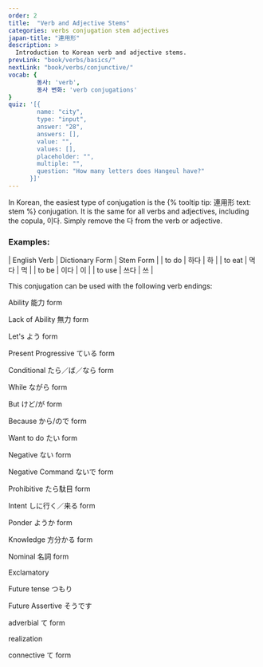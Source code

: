 ```yaml
---
order: 2
title:  "Verb and Adjective Stems"
categories: verbs conjugation stem adjectives
japan-title: "連用形"
description: >
  Introduction to Korean verb and adjective stems.
prevLink: "book/verbs/basics/"
nextLink: "book/verbs/conjunctive/"
vocab: {
		동사: 'verb',
		동사 변화: 'verb conjugations'
}
quiz: '[{
        name: "city",
        type: "input",
        answer: "28",
        answers: [],
        value: "",
        values: [],
        placeholder: "",
        multiple: "",
        question: "How many letters does Hangeul have?"
      }]'
---
```

In Korean, the easiest type of conjugation is the {% tooltip tip: 連用形 text: stem %} conjugation.
It is the same for all verbs and adjectives, including the copula, 이다. Simply remove the 다
from the verb or adjective.

### Examples:

| English Verb | Dictionary Form | Stem Form |
| to do | 하다 | 하 |
| to eat | 먹다 | 먹 |
| to be | 이다 | 이 |
| to use | 쓰다 | 쓰 |

This conjugation can be used with the following verb endings:

Ability<span class="japanify"> 能力 form</span>

Lack of Ability<span class="japanify"> 無力 form</span>

Let's<span class="japanify"> よう form</span>

Present Progressive<span class="japanify"> ている form</span>

Conditional<span class="japanify"> たら／ば／なら form</span>

While<span class="japanify"> ながら form</span>

But<span class="japanify"> けど/が form</span>

Because<span class="japanify"> から/ので form</span>

Want to do<span class="japanify"> たい form</span>

Negative<span class="japanify"> ない form</span>

Negative Command<span class="japanify"> ないで form</span>

Prohibitive<span class="japanify"> たら駄目 form</span>

Intent<span class="japanify"> しに行く／来る form</span>

Ponder<span class="japanify"> ようか form</span>

Knowledge<span class="japanify"> 方分かる form</span>

Nominal<span class="japanify"> 名詞 form</span>

Exclamatory

Future tense<span class="japanify"> つもり</span>

Future Assertive<span class="japanify"> そうです</span>

adverbial<span class="japanify"> て form</span>

realization

connective<span class="japanify"> て form</span>
